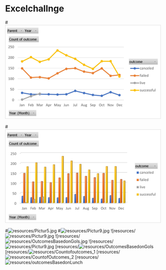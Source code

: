 # Excelchallnge

#![resources/Picture3.jpg](resources/Picture3.jpg)

#![resources/Picture4.jpg](resources/Picture4.jpg)

#![resources/Pictur5.jpg](resources/Picture5.jpg)
#![resources/Pictur9.jpg](resources/Picture9.jpg)
![resources/![resources/Pictur9.jpg](resources/Picture9.jpg)
![resources/![resources/OutcomesBasedonGols.jpg](resources/OutcomesBasedonGols.jpg)
![resources/![resources/Pictur9.jpg](resources/Picture9.jpg)
[resources/![resources/OutcomesBasedonGols](resources/OutcomesBasedonGols)
[resources/![resources/Countofoutcomes_1](resources/Countofoutcomes_1)
[resources/![resources/CountofOutcomes_2](resources/CountofOutcomes_2)
[resources/![resources/outcomesBasedonLunch](resources/outcomesBasedonLunch)


